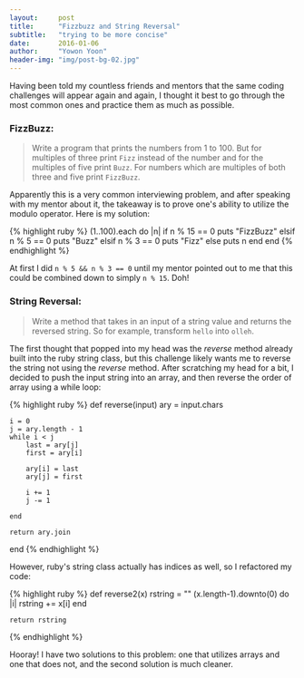 ```yaml
---
layout:     post
title:      "Fizzbuzz and String Reversal"
subtitle:   "trying to be more concise"
date:       2016-01-06
author:     "Yowon Yoon"
header-img: "img/post-bg-02.jpg"
---
```


Having been told my countless friends and mentors that the same coding challenges will appear again and again, I thought it best to go through the most common ones and practice them as much as possible.

### FizzBuzz:
>Write a program that prints the numbers from 1 to 100. But for multiples of three print `Fizz` instead of the number and for the multiples of five print `Buzz`. For numbers which are multiples of both three and five print `FizzBuzz`.

Apparently this is a very common interviewing problem, and after speaking with my mentor about it, the takeaway is to prove one's ability to utilize the modulo operator. Here is my solution:

{% highlight ruby %}
(1..100).each do |n|
	if n % 15 == 0
		puts "FizzBuzz"
	elsif n % 5 == 0
		puts "Buzz"
	elsif n % 3 == 0
		puts "Fizz"
	else
		puts n
	end
end
{% endhighlight %}

At first I did `n % 5 && n % 3 == 0` until my mentor pointed out to me that this could be combined down to simply `n % 15`. Doh! 

### String Reversal:
>Write a method that takes in an input of a string value and returns the reversed string. So for example, transform `hello` into `olleh`.

The first thought that popped into my head was the *reverse* method already built into the ruby string class, but this challenge likely wants me to reverse the string not using the *reverse* method. After scratching my head for a bit, I decided to push the input string into an array, and then reverse the order of array using a while loop:

{% highlight ruby %}
def reverse(input)
	ary = input.chars

	i = 0
	j = ary.length - 1
	while i < j
		last = ary[j]
		first = ary[i]

		ary[i] = last
		ary[j] = first

		i += 1
		j -= 1

	end

	return ary.join
end
{% endhighlight %}

However, ruby's string class actually has indices as well, so I refactored my code:

{% highlight ruby %}
def reverse2(x)
	rstring = ""
	(x.length-1).downto(0) do |i|
		rstring += x[i]
	end
	
	return rstring
{% endhighlight %}

Hooray! I have two solutions to this problem: one that utilizes arrays and one that does not, and the second solution is much cleaner. 

